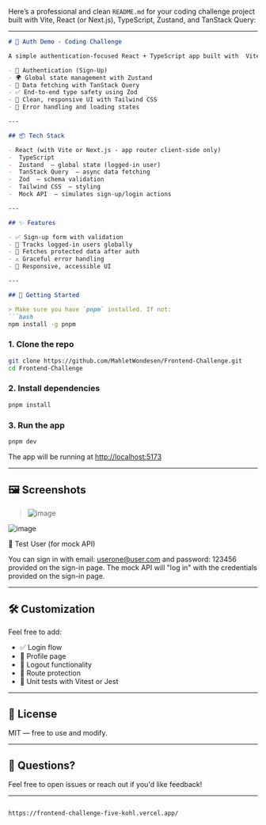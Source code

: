 
Here’s a professional and clean `README.md` for your coding challenge project built with Vite, React (or Next.js), TypeScript, Zustand, and TanStack Query:

---

```md
# 🧩 Auth Demo - Coding Challenge

A simple authentication-focused React + TypeScript app built with  Vite  (or  Next.js - client only ), showcasing:

- 🔐 Authentication (Sign-Up)
- 🌍 Global state management with Zustand
- 🔁 Data fetching with TanStack Query
- ✅ End-to-end type safety using Zod
- 🎨 Clean, responsive UI with Tailwind CSS
- 🚀 Error handling and loading states

---

## 📦 Tech Stack

- React (with Vite or Next.js - app router client-side only)
-  TypeScript
-  Zustand  – global state (logged-in user)
-  TanStack Query  – async data fetching
-  Zod  – schema validation
-  Tailwind CSS  – styling
-  Mock API  – simulates sign-up/login actions

---

## ✨ Features

- ✅ Sign-up form with validation
- 🔐 Tracks logged-in users globally
- 📡 Fetches protected data after auth
- ⚠️ Graceful error handling
- 💅 Responsive, accessible UI

---

## 🚀 Getting Started

> Make sure you have `pnpm` installed. If not:
```bash
npm install -g pnpm
```

### 1. Clone the repo

```bash
git clone https://github.com/MahletWondesen/Frontend-Challenge.git
cd Frontend-Challenge
```

### 2. Install dependencies

```bash
pnpm install
```

### 3. Run the app

```bash
pnpm dev
```

The app will be running at [http://localhost:5173](http://localhost:5173)

---

## 🖼️ Screenshots

> ![image](https://github.com/user-attachments/assets/ba2a8f6f-40bf-45c6-8b75-07c6632794fc)


![image](https://github.com/user-attachments/assets/ca8bf690-38b5-404a-ab78-55e7a86eaac4)



🧪 Test User (for mock API)

You can sign in with email: userone@user.com and password: 123456 provided on the sign-in page. The mock API will "log in" with the credentials provided on the sign-in page.

---

## 🛠️ Customization

Feel free to add:

- ✅ Login flow
- 👤 Profile page
- 🔄 Logout functionality
- 🔐 Route protection
- 🧪 Unit tests with Vitest or Jest

---

## 📖 License

MIT — free to use and modify.

---

## 💬 Questions?

Feel free to open issues or reach out if you'd like feedback!

---

```

https://frontend-challenge-five-kohl.vercel.app/
```
